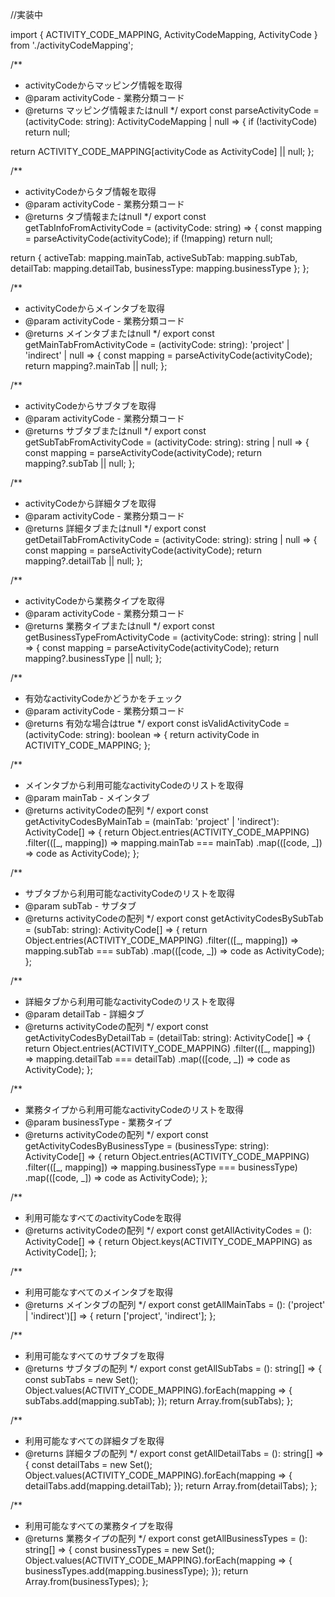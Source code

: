 //実装中

import { ACTIVITY_CODE_MAPPING, ActivityCodeMapping, ActivityCode } from './activityCodeMapping';

/**
 * activityCodeからマッピング情報を取得
 * @param activityCode - 業務分類コード
 * @returns マッピング情報またはnull
 */
export const parseActivityCode = (activityCode: string): ActivityCodeMapping | null => {
  if (!activityCode) return null;
  
  return ACTIVITY_CODE_MAPPING[activityCode as ActivityCode] || null;
};

/**
 * activityCodeからタブ情報を取得
 * @param activityCode - 業務分類コード
 * @returns タブ情報またはnull
 */
export const getTabInfoFromActivityCode = (activityCode: string) => {
  const mapping = parseActivityCode(activityCode);
  if (!mapping) return null;
  
  return {
    activeTab: mapping.mainTab,
    activeSubTab: mapping.subTab,
    detailTab: mapping.detailTab,
    businessType: mapping.businessType
  };
};

/**
 * activityCodeからメインタブを取得
 * @param activityCode - 業務分類コード
 * @returns メインタブまたはnull
 */
export const getMainTabFromActivityCode = (activityCode: string): 'project' | 'indirect' | null => {
  const mapping = parseActivityCode(activityCode);
  return mapping?.mainTab || null;
};

/**
 * activityCodeからサブタブを取得
 * @param activityCode - 業務分類コード
 * @returns サブタブまたはnull
 */
export const getSubTabFromActivityCode = (activityCode: string): string | null => {
  const mapping = parseActivityCode(activityCode);
  return mapping?.subTab || null;
};

/**
 * activityCodeから詳細タブを取得
 * @param activityCode - 業務分類コード
 * @returns 詳細タブまたはnull
 */
export const getDetailTabFromActivityCode = (activityCode: string): string | null => {
  const mapping = parseActivityCode(activityCode);
  return mapping?.detailTab || null;
};

/**
 * activityCodeから業務タイプを取得
 * @param activityCode - 業務分類コード
 * @returns 業務タイプまたはnull
 */
export const getBusinessTypeFromActivityCode = (activityCode: string): string | null => {
  const mapping = parseActivityCode(activityCode);
  return mapping?.businessType || null;
};

/**
 * 有効なactivityCodeかどうかをチェック
 * @param activityCode - 業務分類コード
 * @returns 有効な場合はtrue
 */
export const isValidActivityCode = (activityCode: string): boolean => {
  return activityCode in ACTIVITY_CODE_MAPPING;
};

/**
 * メインタブから利用可能なactivityCodeのリストを取得
 * @param mainTab - メインタブ
 * @returns activityCodeの配列
 */
export const getActivityCodesByMainTab = (mainTab: 'project' | 'indirect'): ActivityCode[] => {
  return Object.entries(ACTIVITY_CODE_MAPPING)
    .filter(([_, mapping]) => mapping.mainTab === mainTab)
    .map(([code, _]) => code as ActivityCode);
};

/**
 * サブタブから利用可能なactivityCodeのリストを取得
 * @param subTab - サブタブ
 * @returns activityCodeの配列
 */
export const getActivityCodesBySubTab = (subTab: string): ActivityCode[] => {
  return Object.entries(ACTIVITY_CODE_MAPPING)
    .filter(([_, mapping]) => mapping.subTab === subTab)
    .map(([code, _]) => code as ActivityCode);
};

/**
 * 詳細タブから利用可能なactivityCodeのリストを取得
 * @param detailTab - 詳細タブ
 * @returns activityCodeの配列
 */
export const getActivityCodesByDetailTab = (detailTab: string): ActivityCode[] => {
  return Object.entries(ACTIVITY_CODE_MAPPING)
    .filter(([_, mapping]) => mapping.detailTab === detailTab)
    .map(([code, _]) => code as ActivityCode);
};

/**
 * 業務タイプから利用可能なactivityCodeのリストを取得
 * @param businessType - 業務タイプ
 * @returns activityCodeの配列
 */
export const getActivityCodesByBusinessType = (businessType: string): ActivityCode[] => {
  return Object.entries(ACTIVITY_CODE_MAPPING)
    .filter(([_, mapping]) => mapping.businessType === businessType)
    .map(([code, _]) => code as ActivityCode);
};

/**
 * 利用可能なすべてのactivityCodeを取得
 * @returns activityCodeの配列
 */
export const getAllActivityCodes = (): ActivityCode[] => {
  return Object.keys(ACTIVITY_CODE_MAPPING) as ActivityCode[];
};

/**
 * 利用可能なすべてのメインタブを取得
 * @returns メインタブの配列
 */
export const getAllMainTabs = (): ('project' | 'indirect')[] => {
  return ['project', 'indirect'];
};

/**
 * 利用可能なすべてのサブタブを取得
 * @returns サブタブの配列
 */
export const getAllSubTabs = (): string[] => {
  const subTabs = new Set<string>();
  Object.values(ACTIVITY_CODE_MAPPING).forEach(mapping => {
    subTabs.add(mapping.subTab);
  });
  return Array.from(subTabs);
};

/**
 * 利用可能なすべての詳細タブを取得
 * @returns 詳細タブの配列
 */
export const getAllDetailTabs = (): string[] => {
  const detailTabs = new Set<string>();
  Object.values(ACTIVITY_CODE_MAPPING).forEach(mapping => {
    detailTabs.add(mapping.detailTab);
  });
  return Array.from(detailTabs);
};

/**
 * 利用可能なすべての業務タイプを取得
 * @returns 業務タイプの配列
 */
export const getAllBusinessTypes = (): string[] => {
  const businessTypes = new Set<string>();
  Object.values(ACTIVITY_CODE_MAPPING).forEach(mapping => {
    businessTypes.add(mapping.businessType);
  });
  return Array.from(businessTypes);
};
